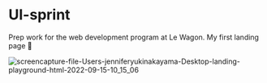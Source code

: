 # UI-sprint
Prep work for the web development program at Le Wagon. My first landing page 🍩

![screencapture-file-Users-jenniferyukinakayama-Desktop-landing-playground-html-2022-09-15-10_15_06](https://user-images.githubusercontent.com/98619821/190291987-2ec53719-b5ee-4a95-a3b1-892a59501999.png)
